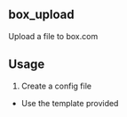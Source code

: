 ## box_upload
Upload a file to box.com

## Usage
1. Create a config file

- Use the template provided

